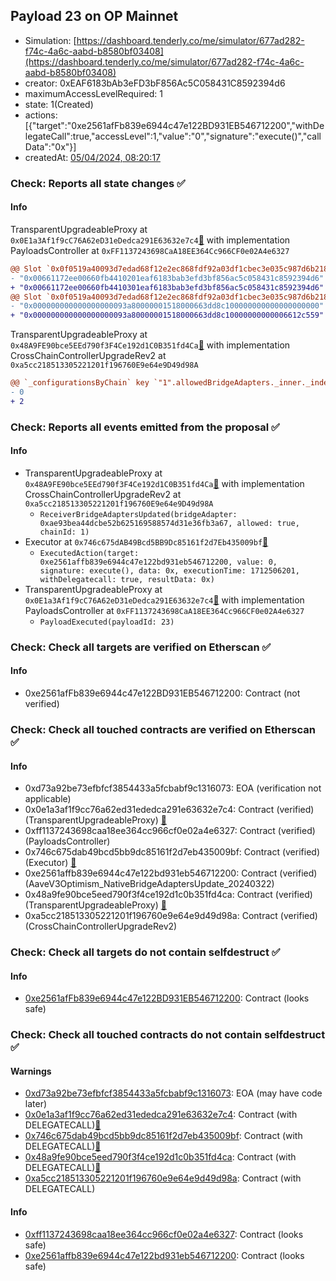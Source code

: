## Payload 23 on OP Mainnet

- Simulation: [https://dashboard.tenderly.co/me/simulator/677ad282-f74c-4a6c-aabd-b8580bf03408](https://dashboard.tenderly.co/me/simulator/677ad282-f74c-4a6c-aabd-b8580bf03408)
- creator: 0xEAF6183bAb3eFD3bF856Ac5C058431C8592394d6
- maximumAccessLevelRequired: 1
- state: 1(Created)
- actions: [{"target":"0xe2561afFb839e6944c47e122BD931EB546712200","withDelegateCall":true,"accessLevel":1,"value":"0","signature":"execute()","callData":"0x"}]
- createdAt: [05/04/2024, 08:20:17](https://optimistic.etherscan.io/tx/0x15384b39901913631bdb33c3f3805eddd31e6ceb067a968403f3b758bf3020e7)

### Check: Reports all state changes :white_check_mark:

#### Info


TransparentUpgradeableProxy at `0x0E1a3Af1f9cC76A62eD31eDedca291E63632e7c4`[:ghost:](https://github.com/bgd-labs/aave-address-book "GovernanceV3Optimism.PAYLOADS_CONTROLLER") with implementation PayloadsController at `0xFF1137243698CaA18EE364Cc966CF0e02A4e6327`
```diff
@@ Slot `0x0f0519a40093d7edad68f12e2ec868fdf92a03df1cbec3e035c987d6b218f2f4` @@
- "0x00661172ee00660fb4410201eaf6183bab3efd3bf856ac5c058431c8592394d6"
+ "0x00661172ee00660fb4410301eaf6183bab3efd3bf856ac5c058431c8592394d6"
@@ Slot `0x0f0519a40093d7edad68f12e2ec868fdf92a03df1cbec3e035c987d6b218f2f5` @@
- "0x000000000000000000093a80000001518000663dd8c100000000000000000000"
+ "0x000000000000000000093a80000001518000663dd8c10000000000006612c559"
```

TransparentUpgradeableProxy at `0x48A9FE90bce5EEd790f3F4Ce192d1C0B351fd4Ca`[:ghost:](https://github.com/bgd-labs/aave-address-book "GovernanceV3Optimism.CROSS_CHAIN_CONTROLLER") with implementation CrossChainControllerUpgradeRev2 at `0xa5cc218513305221201f196760E9e64e9D49d98A`
```diff
@@ `_configurationsByChain` key `"1".allowedBridgeAdapters._inner._indexes.0x000000000000000000000000ae93bea44dcbe52b625169588574d31e36fb3a67` @@
- 0
+ 2
```


### Check: Reports all events emitted from the proposal :white_check_mark:

#### Info

- TransparentUpgradeableProxy at `0x48A9FE90bce5EEd790f3F4Ce192d1C0B351fd4Ca`[:ghost:](https://github.com/bgd-labs/aave-address-book "GovernanceV3Optimism.CROSS_CHAIN_CONTROLLER") with implementation CrossChainControllerUpgradeRev2 at `0xa5cc218513305221201f196760E9e64e9D49d98A`
  - `ReceiverBridgeAdaptersUpdated(bridgeAdapter: 0xae93bea44dcbe52b625169588574d31e36fb3a67, allowed: true, chainId: 1)`
- Executor at `0x746c675dAB49Bcd5BB9Dc85161f2d7Eb435009bf`[:ghost:](https://github.com/bgd-labs/aave-address-book "AaveV3Optimism.ACL_ADMIN, GovernanceV3Optimism.EXECUTOR_LVL_1")
  - `ExecutedAction(target: 0xe2561affb839e6944c47e122bd931eb546712200, value: 0, signature: execute(), data: 0x, executionTime: 1712506201, withDelegatecall: true, resultData: 0x)`
- TransparentUpgradeableProxy at `0x0E1a3Af1f9cC76A62eD31eDedca291E63632e7c4`[:ghost:](https://github.com/bgd-labs/aave-address-book "GovernanceV3Optimism.PAYLOADS_CONTROLLER") with implementation PayloadsController at `0xFF1137243698CaA18EE364Cc966CF0e02A4e6327`
  - `PayloadExecuted(payloadId: 23)`

### Check: Check all targets are verified on Etherscan :white_check_mark:

#### Info

- 0xe2561afFb839e6944c47e122BD931EB546712200: Contract (not verified) 

### Check: Check all touched contracts are verified on Etherscan :white_check_mark:

#### Info

- 0xd73a92be73efbfcf3854433a5fcbabf9c1316073: EOA (verification not applicable)
- 0x0e1a3af1f9cc76a62ed31ededca291e63632e7c4: Contract (verified) (TransparentUpgradeableProxy) [:ghost:](https://github.com/bgd-labs/aave-address-book "GovernanceV3Optimism.PAYLOADS_CONTROLLER")
- 0xff1137243698caa18ee364cc966cf0e02a4e6327: Contract (verified) (PayloadsController) 
- 0x746c675dab49bcd5bb9dc85161f2d7eb435009bf: Contract (verified) (Executor) [:ghost:](https://github.com/bgd-labs/aave-address-book "AaveV3Optimism.ACL_ADMIN, GovernanceV3Optimism.EXECUTOR_LVL_1")
- 0xe2561affb839e6944c47e122bd931eb546712200: Contract (verified) (AaveV3Optimism_NativeBridgeAdaptersUpdate_20240322) 
- 0x48a9fe90bce5eed790f3f4ce192d1c0b351fd4ca: Contract (verified) (TransparentUpgradeableProxy) [:ghost:](https://github.com/bgd-labs/aave-address-book "GovernanceV3Optimism.CROSS_CHAIN_CONTROLLER")
- 0xa5cc218513305221201f196760e9e64e9d49d98a: Contract (verified) (CrossChainControllerUpgradeRev2) 

### Check: Check all targets do not contain selfdestruct :white_check_mark:

#### Info

- [0xe2561afFb839e6944c47e122BD931EB546712200](https://optimistic.etherscan.io/address/0xe2561afFb839e6944c47e122BD931EB546712200): Contract (looks safe)

### Check: Check all touched contracts do not contain selfdestruct :white_check_mark:

#### Warnings

- [0xd73a92be73efbfcf3854433a5fcbabf9c1316073](https://optimistic.etherscan.io/address/0xd73a92be73efbfcf3854433a5fcbabf9c1316073): EOA (may have code later)
- [0x0e1a3af1f9cc76a62ed31ededca291e63632e7c4](https://optimistic.etherscan.io/address/0x0e1a3af1f9cc76a62ed31ededca291e63632e7c4): Contract (with DELEGATECALL)[:ghost:](https://github.com/bgd-labs/aave-address-book "GovernanceV3Optimism.PAYLOADS_CONTROLLER")
- [0x746c675dab49bcd5bb9dc85161f2d7eb435009bf](https://optimistic.etherscan.io/address/0x746c675dab49bcd5bb9dc85161f2d7eb435009bf): Contract (with DELEGATECALL)[:ghost:](https://github.com/bgd-labs/aave-address-book "AaveV3Optimism.ACL_ADMIN, GovernanceV3Optimism.EXECUTOR_LVL_1")
- [0x48a9fe90bce5eed790f3f4ce192d1c0b351fd4ca](https://optimistic.etherscan.io/address/0x48a9fe90bce5eed790f3f4ce192d1c0b351fd4ca): Contract (with DELEGATECALL)[:ghost:](https://github.com/bgd-labs/aave-address-book "GovernanceV3Optimism.CROSS_CHAIN_CONTROLLER")
- [0xa5cc218513305221201f196760e9e64e9d49d98a](https://optimistic.etherscan.io/address/0xa5cc218513305221201f196760e9e64e9d49d98a): Contract (with DELEGATECALL)

#### Info

- [0xff1137243698caa18ee364cc966cf0e02a4e6327](https://optimistic.etherscan.io/address/0xff1137243698caa18ee364cc966cf0e02a4e6327): Contract (looks safe)
- [0xe2561affb839e6944c47e122bd931eb546712200](https://optimistic.etherscan.io/address/0xe2561affb839e6944c47e122bd931eb546712200): Contract (looks safe)

